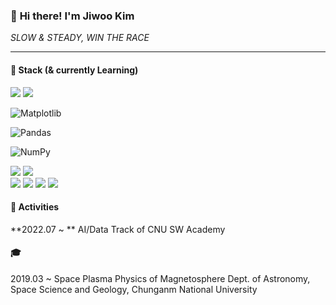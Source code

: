 ### 👋 **Hi there! I'm Jiwoo Kim**

*SLOW & STEADY, WIN THE RACE*


------

#### 🌱 Stack (& currently Learning)

<img src="https://img.shields.io/badge/Python-3776AB?style=flat&logo=Python&logoColor=white">
<img src="https://img.shields.io/badge/idl-004880?style=flat&logo=idl&logoColor=white">

<br>

![Matplotlib](https://img.shields.io/badge/Matplotlib-%23ffffff.svg?style=flat&logo=Matplotlib&logoColor=black) 

![Pandas](https://img.shields.io/badge/pandas-%23150458.svg?style=flat&logo=pandas&logoColor=white) 

![NumPy](https://img.shields.io/badge/numpy-%23013243.svg?style=flat&logo=numpy&logoColor=white)

<!--<img src="https://img.shields.io/badge/Numpy-013243?style=flat&logo=Numpy&logoColor=white">-->

<img src="https://img.shields.io/badge/PyTorch-EE4C2C?style=flat&logo=PyTorch&logoColor=white">

<img src="https://img.shields.io/badge/scikit-learn-F7931E?style=flat&logo=scikit-learn &logoColor=white">

<!--![scikit-learn](https://img.shields.io/badge/scikit--learn-%23F7931E.svg?style=flat&logo=scikit-learn&logoColor=white)-->

<br>

<img src="https://img.shields.io/badge/github-181717?style=flat&logo=github&logoColor=white">
<img src="https://img.shields.io/badge/Notion-000000?style=flat&logo=Notion&logoColor=white">
<img src="https://img.shields.io/badge/Tistory-000000?style=flat&logo=Tistory&logoColor=white">
<img src="https://img.shields.io/badge/AdobePhotoshop-31A8FF?style=flat&logo=AdobePhotoshop&logoColor=white">


#### 🔭 Activities
**2022.07 ~ ** AI/Data Track of CNU SW Academy



#### 🎓
2019.03 ~ 
Space Plasma Physics of Magnetosphere
Dept. of Astronomy, Space Science and Geology, Chunganm National University








<!--
**JiwooKimm/JiwooKimm** is a ✨ _special_ ✨ repository because its `README.md` (this file) appears on your GitHub profile.

Here are some ideas to get you started:

- 🔭 I’m currently working on ...
- 🌱 I’m currently learning ...
- 👯 I’m looking to collaborate on ...
- 🤔 I’m looking for help with ...
- 💬 Ask me about ...
- 📫 How to reach me: ...
- 😄 Pronouns: ...
- ⚡ Fun fact: ...
-->

